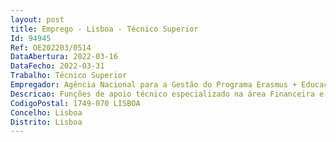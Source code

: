 ```yaml
--- 
layout: post
title: Emprego - Lisboa - Técnico Superior
Id: 94945
Ref: OE202203/0514
DataAbertura: 2022-03-16
DataFecho: 2022-03-31
Trabalho: Técnico Superior
Empregador: Agência Nacional para a Gestão do Programa Erasmus + Educação e Formação
Descricao: Funções de apoio técnico especializado na área Financeira e de Aquisições, designadamente na subárea do alojamento para estudantes do ensino superior a) Colaborar na elaboração dos processos de despesa, verificação da sua legalidade e execução do processamento, registo, liquidação e pagamento das despesas dos orçamentos b) Desenvolvimento de funções, de estudo, planeamento, programação, avaliação e aplicação de métodos e processos de natureza técnica, que fundamentam e preparam a decisão, na área dos procedimentos concursais e de contratação, nos termos do Código dos Contratos Públicos c) Executar os procedimentos que forem aprovados para a aquisição dos bens e serviços necessários, nomeadamente, nas fases de prospeção, consultas de mercado, análises dos fornecedores, análises das propostas e condições de fornecimento, adjudicações, receção e verificação das prestações  d) Cumprimento dos normativos aplicáveis, designadamente nos domínios da concorrência, da contratação pública, do ambiente e da igualdade de oportunidades  e) Colaborar na preparação e execução dos contratos de fornecimento de serviços  f) Assegurar que as despesas declaradas em candidaturas cumpriram as regras europeias e nacionais.Acompanhamento e monitorização do cumprimento das normas de contratação pública e demais legislação aplicável relativo à execução da despesa associada à execução das candidaturas, bem como de outros procedimentos concursais e de contratação desenvolvidos.
CodigoPostal: 1749-070 LISBOA
Concelho: Lisboa
Distrito: Lisboa
--- 
```


